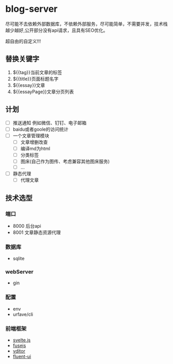 # blog-server

尽可能不去依赖外部数据库，不依赖外部服务，尽可能简单，不需要并发，技术栈越少越好,公开部分没有api请求，且具有SEO优化。

超自由的自定义!!!

## 替换关键字

1. ${{tag}}当前文章的标签
2. ${{title}}页面标题名字
3. ${{essay}}文章
4. ${{essayPage}}文章分页列表

## 计划

- [ ] 推送通知 例如微信、钉钉、电子邮箱
- [ ] baidu或者goole的访问统计
- [ ] 一个文章管理模块
  - [ ] 文章增删改查
  - [ ] 编译md为html
  - [ ] 分类标签
  - [ ] 图床(自己作为图传、考虑兼容其他图床服务)
  - [ ] ...
- [ ] 静态代理
  - [ ] 代理文章

## 技术选型

### 端口

* 8000 后台api
* 8001 文章静态资源代理

### 数据库

* sqlite

### webServer

- gin

### 配置

- env
- urfave/cli

### 前端框架

- [svelte.js](https://svelte.dev/)
- [fusejs](https://www.fusejs.io/)
- [vditor](https://github.com/Vanessa219/vditor)
- [fluent-ui](https://learn.microsoft.com/zh-cn/fluent-ui/web-components/)
